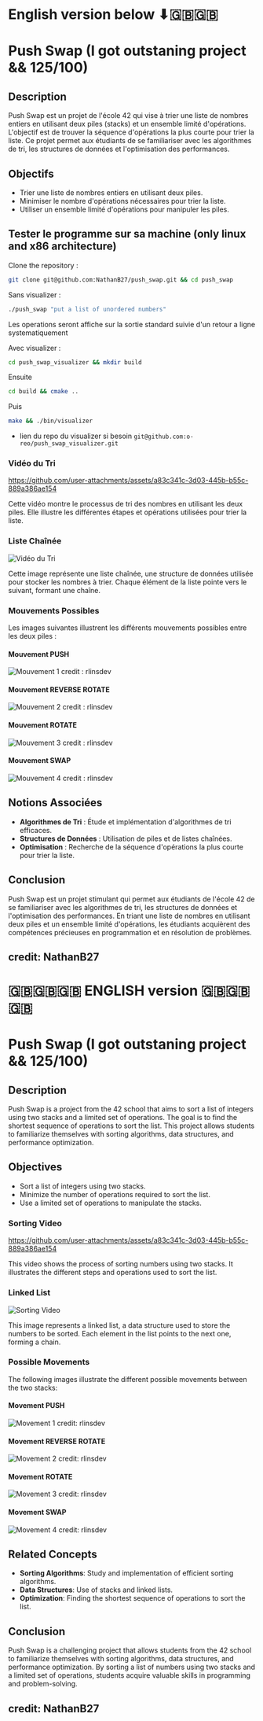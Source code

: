  # English version below ⬇🇬🇧🇬🇧
 
 # Push Swap (I got outstaning project && 125/100)

## Description

Push Swap est un projet de l'école 42 qui vise à trier une liste de nombres entiers en utilisant deux piles (stacks) et un ensemble limité d'opérations. L'objectif est de trouver la séquence d'opérations la plus courte pour trier la liste. Ce projet permet aux étudiants de se familiariser avec les algorithmes de tri, les structures de données et l'optimisation des performances.

## Objectifs

- Trier une liste de nombres entiers en utilisant deux piles.
- Minimiser le nombre d'opérations nécessaires pour trier la liste.
- Utiliser un ensemble limité d'opérations pour manipuler les piles.

## Tester le programme sur sa machine (only linux and x86 architecture)

Clone the repository : 

```bash
git clone git@github.com:NathanB27/push_swap.git && cd push_swap
```

Sans visualizer : 
```bash
./push_swap "put a list of unordered numbers"
```
Les operations seront affiche sur la sortie standard suivie d'un retour a ligne systematiquement 

Avec visualizer :
```bash
cd push_swap_visualizer && mkdir build
```
Ensuite 
```bash
cd build && cmake ..
```
Puis
```bash
make && ./bin/visualizer
```
 - lien du repo du visualizer si besoin ```git@github.com:o-reo/push_swap_visualizer.git```




### Vidéo du Tri

https://github.com/user-attachments/assets/a83c341c-3d03-445b-b55c-889a386ae154

Cette vidéo montre le processus de tri des nombres en utilisant les deux piles. Elle illustre les différentes étapes et opérations utilisées pour trier la liste.

### Liste Chaînée

![Vidéo du Tri](https://github.com/user-attachments/assets/587c652b-1090-4590-bbb2-24d60a14ad31)

Cette image représente une liste chaînée, une structure de données utilisée pour stocker les nombres à trier. Chaque élément de la liste pointe vers le suivant, formant une chaîne.

### Mouvements Possibles

Les images suivantes illustrent les différents mouvements possibles entre les deux piles :

#### Mouvement PUSH 

![Mouvement 1](https://github.com/user-attachments/assets/6ae57f91-26d3-432e-a799-3898d13dc7e7)
credit : rlinsdev

#### Mouvement REVERSE ROTATE

![Mouvement 2](https://github.com/user-attachments/assets/88dd7f25-8186-493e-a474-2de71322041f)
credit : rlinsdev

#### Mouvement ROTATE

![Mouvement 3](https://github.com/user-attachments/assets/a94455fa-7b2a-4cd3-a7ad-d6e399de4d91)
credit : rlinsdev

#### Mouvement SWAP

![Mouvement 4](https://github.com/user-attachments/assets/fcf3c3e8-8129-4455-8685-47fdfc01c348)
credit : rlinsdev 

## Notions Associées

- **Algorithmes de Tri** : Étude et implémentation d'algorithmes de tri efficaces.
- **Structures de Données** : Utilisation de piles et de listes chaînées.
- **Optimisation** : Recherche de la séquence d'opérations la plus courte pour trier la liste.

## Conclusion

Push Swap est un projet stimulant qui permet aux étudiants de l'école 42 de se familiariser avec les algorithmes de tri, les structures de données et l'optimisation des performances. En triant une liste de nombres en utilisant deux piles et un ensemble limité d'opérations, les étudiants acquièrent des compétences précieuses en programmation et en résolution de problèmes.

## credit: NathanB27





# 🇬🇧🇬🇧🇬🇧 ENGLISH version 🇬🇧🇬🇧🇬🇧

# Push Swap (I got outstaning project && 125/100)

## Description

Push Swap is a project from the 42 school that aims to sort a list of integers using two stacks and a limited set of operations. The goal is to find the shortest sequence of operations to sort the list. This project allows students to familiarize themselves with sorting algorithms, data structures, and performance optimization.

## Objectives

- Sort a list of integers using two stacks.
- Minimize the number of operations required to sort the list.
- Use a limited set of operations to manipulate the stacks.

### Sorting Video

https://github.com/user-attachments/assets/a83c341c-3d03-445b-b55c-889a386ae154

This video shows the process of sorting numbers using two stacks. It illustrates the different steps and operations used to sort the list.

### Linked List

![Sorting Video](https://github.com/user-attachments/assets/587c652b-1090-4590-bbb2-24d60a14ad31)

This image represents a linked list, a data structure used to store the numbers to be sorted. Each element in the list points to the next one, forming a chain.

### Possible Movements

The following images illustrate the different possible movements between the two stacks:

#### Movement PUSH

![Movement 1](https://github.com/user-attachments/assets/6ae57f91-26d3-432e-a799-3898d13dc7e7)
credit: rlinsdev

#### Movement REVERSE ROTATE

![Movement 2](https://github.com/user-attachments/assets/88dd7f25-8186-493e-a474-2de71322041f)
credit: rlinsdev

#### Movement ROTATE

![Movement 3](https://github.com/user-attachments/assets/a94455fa-7b2a-4cd3-a7ad-d6e399de4d91)
credit: rlinsdev

#### Movement SWAP

![Movement 4](https://github.com/user-attachments/assets/fcf3c3e8-8129-4455-8685-47fdfc01c348)
credit: rlinsdev

## Related Concepts

- **Sorting Algorithms**: Study and implementation of efficient sorting algorithms.
- **Data Structures**: Use of stacks and linked lists.
- **Optimization**: Finding the shortest sequence of operations to sort the list.

## Conclusion

Push Swap is a challenging project that allows students from the 42 school to familiarize themselves with sorting algorithms, data structures, and performance optimization. By sorting a list of numbers using two stacks and a limited set of operations, students acquire valuable skills in programming and problem-solving.


## credit: NathanB27



